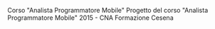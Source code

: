 Corso "Analista Programmatore Mobile"
Progetto del corso "Analista Programmatore Mobile" 2015 - CNA Formazione Cesena
